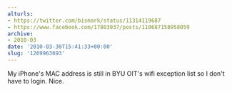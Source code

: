 ```yaml
---
alturls:
- https://twitter.com/bismark/status/11314119687
- https://www.facebook.com/17803937/posts/110687158958059
archive:
- 2010-03
date: '2010-03-30T15:41:33+00:00'
slug: '1269963693'
---
```


My iPhone's MAC address is still in BYU OIT's wifi exception list so I don't have to login. Nice.


